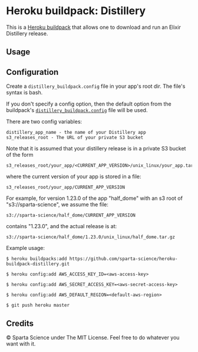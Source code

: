 Heroku buildpack: Distillery
=========================

This is a [Heroku buildpack](http://devcenter.heroku.com/articles/buildpacks) that
allows one to download and run an Elixir Distillery release.

Usage
-----

## Configuration

Create a `distillery_buildpack.config` file in your app's root dir. The file's syntax is bash.

If you don't specify a config option, then the default option from the buildpack's 
[`distillery_buildpack.config`](https://github.com/sparta-science/heroku-buildpack-distillery/blob/master/distillery_buildpack.config) 
file will be used.

There are two config variables:

    distillery_app_name - the name of your Distillery app
    s3_releases_root - The URL of your private S3 bucket

Note that it is assumed that your distillery release is in a private S3 bucket of the form

    s3_releases_root/your_app/<CURRENT_APP_VERSION>/unix_linux/your_app.tar.gz

where the current version of your app is stored in a file:

    s3_releases_root/your_app/CURRENT_APP_VERSION

For example, for version 1.23.0 of the app "half_dome" with an s3 root of "s3://sparta-science", we assume the file:

    s3://sparta-science/half_dome/CURRENT_APP_VERSION
    
contains "1.23.0", and the actual release is at:

    s3://sparta-science/half_dome/1.23.0/unix_linux/half_dome.tar.gz

Example usage:

    $ heroku buildpacks:add https://github.com/sparta-science/heroku-buildpack-distillery.git

    $ heroku config:add AWS_ACCESS_KEY_ID=<aws-access-key>

    $ heroku config:add AWS_SECRET_ACCESS_KEY=<aws-secret-access-key>

    $ heroku config:add AWS_DEFAULT_REGION=<default-aws-region>
    
    $ git push heroku master

## Credits

&copy; Sparta Science under The MIT License. Feel free to do whatever you want with it.
